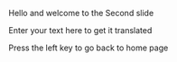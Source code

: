 Hello and welcome to the Second slide


Enter your text here to get it translated


Press the left key to go back to home page
